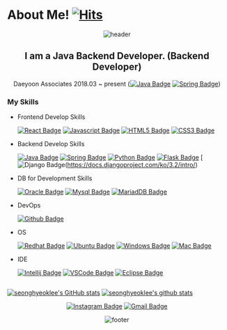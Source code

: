 # About Me! [![Hits](https://hits.seeyoufarm.com/api/count/incr/badge.svg?url=https%3A%2F%2Fgithub.com%2Fseonghyeoklee&count_bg=%2379C83D&title_bg=%23555555&icon=&icon_color=%23E7E7E7&title=hits&edge_flat=false)](https://hits.seeyoufarm.com)

<div align=center>
 
![header](https://capsule-render.vercel.app/api?type=waving&color=auto&height=150&section=header&text=SeongHyeokLee&fontSize=80&animation=fadeIn)

## I am a Java Backend Developer. (Backend Developer)
Daeyoon Associates 2018.03 ~ present ([![Java Badge](https://img.shields.io/badge/Java-007396?style=flat-square&logo=Java&logoColor=white)](https://java.com/ko/) [![Spring Badge](https://img.shields.io/badge/Spring-6DB33F?style=flat-square&logo=Spring&logoColor=white)](https://spring.io/))
<br/>

</div>

### My Skills
- Frontend Develop Skills
 
   [![React Badge](https://img.shields.io/badge/React-61DAFB?style=flat-square&logo=React&logoColor=black)](https://ko.reactjs.org/) [![Javascript Badge](https://img.shields.io/badge/Javascript-F7DF1E?style=flat-square&logo=Javascript&logoColor=black)](https://ko.wikipedia.org/wiki/Javascript/) [![HTML5 Badge](https://img.shields.io/badge/HTML5-E34F26?style=flat-square&logo=HTML5&logoColor=white)](https://ko.wikipedia.org/wiki/HTML5) [![CSS3 Badge](https://img.shields.io/badge/CSS3-1572B6?style=flat-square&logo=CSS3&logoColor=white)](https://ko.wikipedia.org/wiki/CSS)

- Backend Develop Skills

   [![Java Badge](https://img.shields.io/badge/Java-007396?style=flat-square&logo=Java&logoColor=white)](https://java.com/ko/) [![Spring Badge](https://img.shields.io/badge/Spring-6DB33F?style=flat-square&logo=Spring&logoColor=white)](https://spring.io/) [![Python Badge](https://img.shields.io/badge/Python-3776AB?style=flat-square&logo=Python&logoColor=white)](https://www.python.org/) [![Flask Badge](https://img.shields.io/badge/Flask-000000?style=flat-square&logo=Flask&logoColor=white)](https://flask.palletsprojects.com/)
[![Django Badge](https://img.shields.io/badge/Django-092E20?style=flat-square&logo=Django&logoColor=white)(https://docs.djangoproject.com/ko/3.2/intro/)

- DB for Development Skills 

   [![Oracle Badge](https://img.shields.io/badge/Oracle-F80000?style=flat-square&logo=Oracle&logoColor=white)](https://www.oracle.com/) [![Mysql Badge](https://img.shields.io/badge/Mysql-4479A1?style=flat-square&logo=Mysql&logoColor=white)](https://www.mysql.com/) [![MariadDB Badge](https://img.shields.io/badge/MariaDB-003545?style=flat-square&logo=MariaDB&logoColor=white)](https://go.mariadb.com/)
   
- DevOps

   [![Github Badge](https://img.shields.io/badge/Github-181717?style=flat-square&logo=Github&logoColor=white)](https://github.com/)

- OS

   [![Redhat Badge](https://img.shields.io/badge/Redhat-EE0000?style=flat-square&logo=Red%20hat&logoColor=white)](https://www.redhat.com/ko) [![Ubuntu Badge](https://img.shields.io/badge/Ubuntu-E95420?style=flat-square&logo=Ubuntu&logoColor=white)](https://ubuntu.com/) [![Windows Badge](https://img.shields.io/badge/Windows-0078D6?style=flat-square&logo=Windows&logoColor=white)](https://www.microsoft.com/ko-kr/windows) [![Mac Badge](https://img.shields.io/badge/Mac-000000?style=flat-square&logo=macos&logoColor=white)](https://www.apple.com/kr/macos/big-sur/)

- IDE
   
   [![Intellij Badge](https://img.shields.io/badge/IntelliJ%20IDEA-000000?style=flat-square&logo=IntelliJ%20IDEA&logoColor=white)](https://www.jetbrains.com/idea/) [![VSCode Badge](https://img.shields.io/badge/VSCode-007ACC?style=flat-square&logo=Visual%20Studio%20Code&logoColor=white)](https://code.visualstudio.com/) [![Eclipse Badge](https://img.shields.io/badge/Eclipse-2C2255?style=flat-square&logo=Eclipse%20IDE&logoColor=white)](https://www.eclipse.org/)


##

[![seonghyeoklee's GitHub stats](https://github-readme-stats.vercel.app/api?username=seonghyeoklee&show_icons=true)](https://github.com/seonghyeoklee/)
[![seonghyeoklee's github stats](https://github-readme-stats.vercel.app/api/top-langs/?username=seonghyeoklee&show_icons=true&hide_border=true&title_color=004386&icon_color=004386&layout=compact)](https://github.com/seonghyeoklee/)

<div align=center>

[![Instagram Badge](https://img.shields.io/badge/-Instagram-dd2a7b?style=flat-square&logo=instagram&logoColor=white&link=https://instagram.com/shlee327/)](https://instagram.com/shlee327/) 
[![Gmail Badge](https://img.shields.io/badge/-Gmail-d14836?style=flat-square&logo=Gmail&logoColor=white&link=mailto:shlee2827@gmail.com)](mailto:shlee2827@gmail.com)


![footer](https://capsule-render.vercel.app/api?type=waving&color=auto&height=150&section=footer)

</div>

